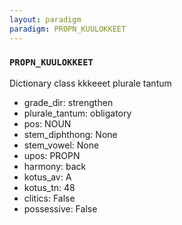 ```yaml
---
layout: paradigm
paradigm: PROPN_KUULOKKEET
---
```

### ` PROPN_KUULOKKEET `

Dictionary class kkkeeet plurale tantum
* grade_dir: strengthen
* plurale_tantum: obligatory
* pos: NOUN
* stem_diphthong: None
* stem_vowel: None
* upos: PROPN
* harmony: back
* kotus_av: A
* kotus_tn: 48
* clitics: False
* possessive: False
